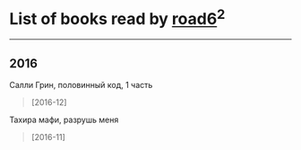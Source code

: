 # List of books read by [road6](http://vk.com/id43327312)<sup>2</sup>
---

## 2016

Салли Грин, половинный код, 1 часть
> [2016-12] 


Тахира мафи, разрушь меня
> [2016-11] 



